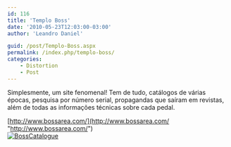 ```yaml
---
id: 116
title: 'Templo Boss'
date: '2010-05-23T12:03:00-03:00'
author: 'Leandro Daniel'

guid: /post/Templo-Boss.aspx
permalink: /index.php/templo-boss/
categories:
    - Distortion
    - Post
---
```


Simplesmente, um site fenomenal! Tem de tudo, catálogos de várias épocas, pesquisa por número serial, propagandas que saíram em revistas, além de todas as informações técnicas sobre cada pedal.

[http://www.bossarea.com/](http://www.bossarea.com/ "http://www.bossarea.com/")   
[![BossCatalogue](http://leandrodaniel.com/pics/BossCatalogue.png "BossCatalogue")](http://www.bossarea.com/)
